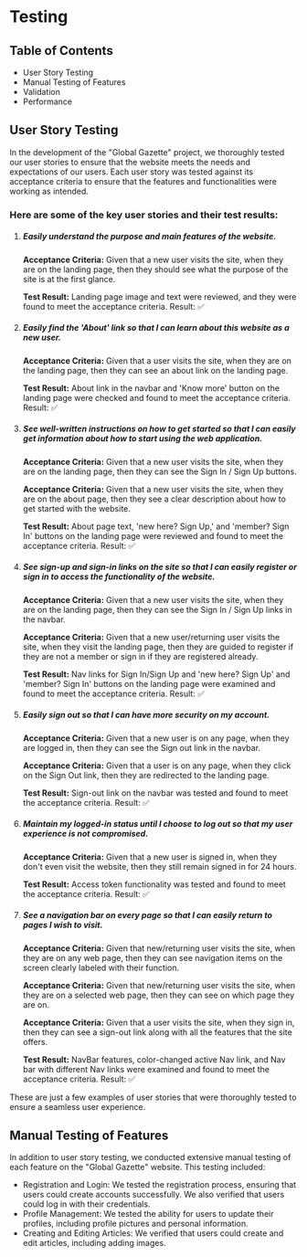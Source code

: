 Testing
=======

Table of Contents
-----------------

*   User Story Testing
*   Manual Testing of Features
*   Validation
*   Performance

User Story Testing
------------------

In the development of the "Global Gazette" project, we thoroughly tested our user stories to ensure that the website meets the needs and expectations of our users. Each user story was tested against its acceptance criteria to ensure that the features and functionalities were working as intended.

### Here are some of the key user stories and their test results:


1.  ##### Easily understand the purpose and main features of the website.
    
    **Acceptance Criteria:** Given that a new user visits the site, when they are on the landing page, then they should see what the purpose of the site is at the first glance.
    
    **Test Result:** Landing page image and text were reviewed, and they were found to meet the acceptance criteria. Result: ✅
    
2.  ##### Easily find the 'About' link so that I can learn about this website as a new user.
    
    **Acceptance Criteria:** Given that a user visits the site, when they are on the landing page, then they can see an about link on the landing page.
    
    **Test Result:** About link in the navbar and 'Know more' button on the landing page were checked and found to meet the acceptance criteria. Result: ✅
    
3.  ##### See well-written instructions on how to get started so that I can easily get information about how to start using the web application.
    
    **Acceptance Criteria:** Given that a new user visits the site, when they are on the landing page, then they can see the Sign In / Sign Up buttons.
    
    **Acceptance Criteria:** Given that a new user visits the site, when they are on the about page, then they see a clear description about how to get started with the website.
    
    **Test Result:** About page text, 'new here? Sign Up,' and 'member? Sign In' buttons on the landing page were reviewed and found to meet the acceptance criteria. Result: ✅
    
4.  ##### See sign-up and sign-in links on the site so that I can easily register or sign in to access the functionality of the website.
    
    **Acceptance Criteria:** Given that a new user visits the site, when they are on the landing page, then they can see the Sign In / Sign Up links in the navbar.
    
    **Acceptance Criteria:** Given that a new user/returning user visits the site, when they visit the landing page, then they are guided to register if they are not a member or sign in if they are registered already.
    
    **Test Result:** Nav links for Sign In/Sign Up and 'new here? Sign Up' and 'member? Sign In' buttons on the landing page were examined and found to meet the acceptance criteria. Result: ✅
    
5.  ##### Easily sign out so that I can have more security on my account.
    
    **Acceptance Criteria:** Given that a new user is on any page, when they are logged in, then they can see the Sign out link in the navbar.
    
    **Acceptance Criteria:** Given that a user is on any page, when they click on the Sign Out link, then they are redirected to the landing page.
    
    **Test Result:** Sign-out link on the navbar was tested and found to meet the acceptance criteria. Result: ✅
    
6.  ##### Maintain my logged-in status until I choose to log out so that my user experience is not compromised.
    
    **Acceptance Criteria:** Given that a new user is signed in, when they don't even visit the website, then they still remain signed in for 24 hours.
    
    **Test Result:** Access token functionality was tested and found to meet the acceptance criteria. Result: ✅
    
7.  ##### See a navigation bar on every page so that I can easily return to pages I wish to visit.
    
    **Acceptance Criteria:** Given that new/returning user visits the site, when they are on any web page, then they can see navigation items on the screen clearly labeled with their function.
    
    **Acceptance Criteria:** Given that new/returning user visits the site, when they are on a selected web page, then they can see on which page they are on.
    
    **Acceptance Criteria:** Given that a user visits the site, when they sign in, then they can see a sign-out link along with all the features that the site offers.
    
    **Test Result:** NavBar features, color-changed active Nav link, and Nav bar with different Nav links were examined and found to meet the acceptance criteria. Result: ✅
    

These are just a few examples of user stories that were thoroughly tested to ensure a seamless user experience.

Manual Testing of Features
--------------------------

In addition to user story testing, we conducted extensive manual testing of each feature on the "Global Gazette" website. This testing included:

*   Registration and Login: We tested the registration process, ensuring that users could create accounts successfully. We also verified that users could log in with their credentials.
*   Profile Management: We tested the ability for users to update their profiles, including profile pictures and personal information.
*   Creating and Editing Articles: We verified that users could create and edit articles, including adding images.